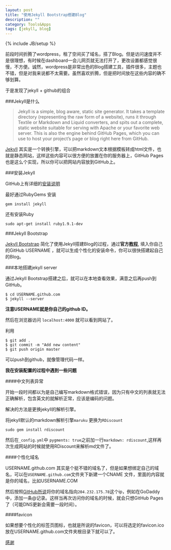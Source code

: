 ```yaml
---
layout: post
title: "使用Jekyll Bootstrap搭建Blog"
description: ""
category: Tools&Apps
tags: [jekyll, blog]
---
```

{% include JB/setup %}

前段时间折腾了wordpress，租了空间买了域名，搭了Blog。但是访问速度并不是很理想，有时候在dashboard一会儿网页就无法打开了，更改设置都感觉很慢，不方便。诚然，wordpress是非常出色的Blog搭建工具，插件很多，主题也不错，但是对我来说都不太需要。虽然喜欢折腾，但是把时间放在这些内容的确不够划算。

于是发现了jekyll + github的组合

###Jekyll是什么

>Jekyll is a simple, blog aware, static site generator. It takes a template directory (representing the raw form of a website), runs it through Textile or Markdown and Liquid converters, and spits out a complete, static website suitable for serving with Apache or your favorite web server. This is also the engine behind GitHub Pages, which you can use to host your project’s page or blog right here from GitHub.

[Jekyll](https://github.com/mojombo/jekyll/wiki) 其实是一个转换引擎，可以把markdown文本根据模板转成html文件，也就是静态网站，这样这些内容可以很方便的放置在你的服务器上，GitHub Pages 也是这么个实现，所以你可以把网站内容放到GitHub上。

###安装Jekyll

GitHub上有详细的[安装说明](https://github.com/mojombo/jekyll/wiki/install)

最好通过RubyGems 安装

	gem install jekyll

还有安装Ruby 

	sudo apt-get install ruby1.9.1-dev

###Jekyll Bootstrap

[Jekyll Bootstrap](http://jekyllbootstrap.com/) 简化了使用Jekyll搭建Blog的过程，通过**官方[教程](http://jekyllbootstrap.com/#start-now)**, 填入你自己的GitHub USERNAME ，就可以生成个性化的安装命令，你可以很快搭建起自己的Blog。

###本地搭建jekyll server

通过Jekyll Bootstrap搭建之后，就可以在本地查看效果，满意之后再push到GitHub。

	$ cd USERNAME.github.com 
	$ jekyll --server

**注意USERNAME就是你自己的github ID。**

然后在浏览器访问 ` localhost:4000 ` 就可以看到网站了。

利用

	$ git add .
	$ git commit -m "Add new content"
	$ git push origin master

可以push到github，就像管理代码一样。



**我在安装配置的过程中遇到一些问题**

####中文列表异常

开始一段时间都以为是自己编写markdown格式错误，因为只有中文的列表就无法正确解析，包含英文的就解析正常，应该是编码的问题。

解决的方法是更换jekyll的解析引擎。

将jekyll默认的markdown解析引擎` maruku ` 更换为` RDiscount `

	sudo gem install rdiscount

然后在` _config.yml `中 ` pygments: true `之前加一行` markdown: rdiscount `,这样再次生成网站的时候就使用RDiscount来解析md文件了。

####个性化域名

USERNAME.github.com 其实是个挺不错的域名了，但是如果想绑定自己的域名，可以在` USERNAME.github.com `文件夹下新建一个CNAME 文件，里面的内容就是你的域名，比如USERNAME.COM

然后按照[GitHub所说](https://help.github.com/articles/setting-up-a-custom-domain-with-pages)将你的域名指向` 204.232.175.78 `这个ip，例如在GoDaddy中，添加一条@记录。这样当再次访问你的域名的时候，就会只想GitHub Pages了（可能DNS更新会需要一段时间）。

####favicon

如果想要个性化的标签页图标，也就是所说的favicon，可以将选定的favicon.ico 放在USERNAME.github.com文件夹根目录下就可以了。

[感谢](http://kyle.xlau.org/posts/github-cname.html)





